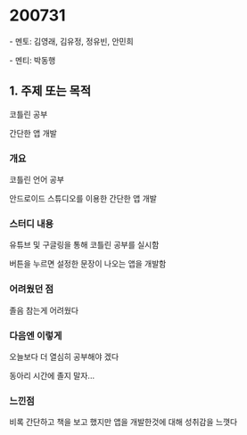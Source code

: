 #  200731



\- 멘토: 김영래, 김유정, 정유빈, 안민희

\- 멘티: 박동행



## 1. 주제 또는 목적



코틀린 공부



간단한 앱 개발



### 개요



코틀린 언어 공부



안드로이드 스튜디오를 이용한 간단한 앱 개발



### 스터디 내용



유튜브 및 구글링을 통해 코틀린 공부를 실시함



버튼을 누르면 설정한 문장이 나오는 앱을 개발함



### 어려웠던 점



졸음 참는게 어려웠다



### 다음엔 이렇게



오늘보다 더 열심히 공부해야 겠다 



동아리 시간에 졸지 말자...



### 느낀점



비록 간단하고 책을 보고 했지만 앱을 개발한것에 대해 성취감을 느꼇다
